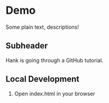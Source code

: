 # Demo

Some plain text, descriptions!

## Subheader

Hank is going through a GitHub tutorial.

## Local Development

1. Open index.html in your browser
